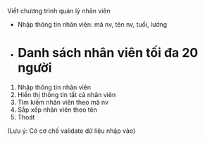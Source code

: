 Viết chương trình quản lý nhân viên
- Nhập thông tin nhân viên: mã nv, tên nv, tuổi, lương
- Danh sách nhân viên tối đa 20 người
  ===============================
1. Nhập thông tin nhân viên
2. Hiển thị thông tin tất cả nhân viên
3. Tìm kiếm nhân viên theo mã nv
4. Sắp xếp nhân viên theo tên
5. Thoát

(Lưu ý: Có cơ chế validate dữ liệu nhập vào)